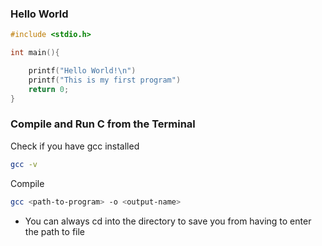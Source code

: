 ### Hello World

```c 
#include <stdio.h>

int main(){

	printf("Hello World!\n")
	printf("This is my first program")
	return 0;
}
```

### Compile and Run C from the Terminal

Check if you have gcc installed
```sh
gcc -v
```

Compile 
```sh
gcc <path-to-program> -o <output-name>
```
- You can always cd into the directory to save you from having to enter the path to file


